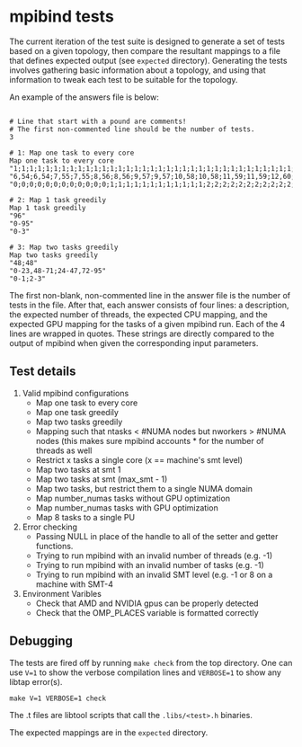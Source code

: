 # mpibind tests

The current iteration of the test suite is designed to generate a set of tests
based on a given topology, then compare the resultant mappings to a file that
defines expected output (see `expected` directory). Generating the tests
involves gathering basic information about a topology, and using that
information to tweak each test to be suitable for the topology.

An example of the answers file is below:

```

# Line that start with a pound are comments!
# The first non-commented line should be the number of tests.
3

# 1: Map one task to every core
Map one task to every core
"1;1;1;1;1;1;1;1;1;1;1;1;1;1;1;1;1;1;1;1;1;1;1;1;1;1;1;1;1;1;1;1;1;1;1;1;1;1;1;1;1;1;1;1;1;1;1;1"
"6,54;6,54;7,55;7,55;8,56;8,56;9,57;9,57;10,58;10,58;11,59;11,59;12,60;12,60;13,61;13,61;14,62;14,62;15,63;15,63;16,64;16,64;17,65;17,65;30,78;30,78;31,79;31,79;32,80;32,80;33,81;33,81;34,82;34,82;35,83;35,83;42,90;42,90;43,91;43,91;44,92;44,92;45,93;45,93;46,94;46,94;47,95;47,95"
"0;0;0;0;0;0;0;0;0;0;0;0;1;1;1;1;1;1;1;1;1;1;1;1;2;2;2;2;2;2;2;2;2;2;2;2;3;3;3;3;3;3;3;3;3;3;3;3"

# 2: Map 1 task greedily
Map 1 task greedily
"96"
"0-95"
"0-3"

# 3: Map two tasks greedily
Map two tasks greedily
"48;48"
"0-23,48-71;24-47,72-95"
"0-1;2-3"

```

The first non-blank, non-commented line in the answer file is the number of
tests in the file. After that, each answer consists of four lines: a
description, the expected number of threads, the expected CPU mapping, and
the expected GPU mapping for the tasks of a given mpibind run. Each of the 4
lines are wrapped in quotes. These strings are directly compared to the output
of mpibind when given the corresponding input parameters.

## Test details

1. Valid mpibind configurations
    * Map one task to every core
    * Map one task greedily
    * Map two tasks greedily
    * Mapping such that ntasks < #NUMA nodes but nworkers > #NUMA nodes (this makes sure mpibind accounts * for the number of threads as well
    * Restrict x tasks a single core (x == machine's smt level)
    * Map two tasks at smt 1
    * Map two tasks at smt (max_smt - 1)
    * Map two tasks, but restrict them to a single NUMA domain
    * Map number_numas tasks without GPU optimization
    * Map number_numas tasks with GPU optimization
    * Map 8 tasks to a single PU
2. Error checking
    * Passing NULL in place of the handle to all of the setter and getter functions.
    * Trying to run mpibind with an invalid number of threads (e.g. -1)
    * Trying to run mpibind with an invalid number of tasks (e.g. -1)
    * Trying to run mpibind with an invalid SMT level (e.g. -1 or 8 on a machine with SMT-4
3. Environment Varibles
    * Check that AMD and NVIDIA gpus can be properly detected
    * Check that the OMP_PLACES variable is formatted correctly

## Debugging 

The tests are fired off by running `make check` from the top directory. One can
use `V=1` to show the verbose compilation lines and `VERBOSE=1` to show any
libtap error(s). 
```
make V=1 VERBOSE=1 check 
```

The <test>.t files are libtool scripts that call the `.libs/<test>.h` binaries. 

The expected mappings are in the `expected` directory. 